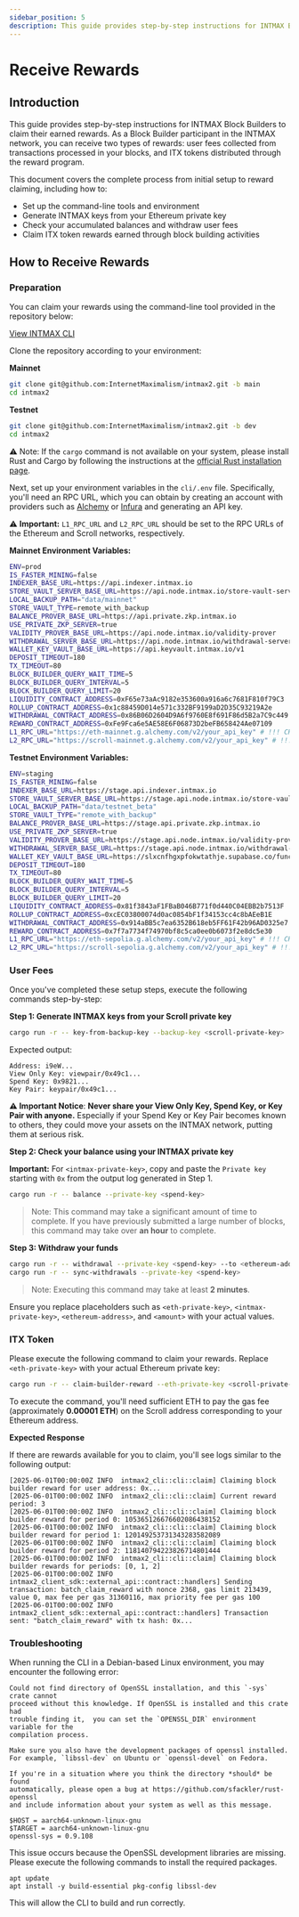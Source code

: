 ```yaml
---
sidebar_position: 5
description: This guide provides step-by-step instructions for INTMAX Block Builders to claim their earned rewards. As a Block Builder participant in the INTMAX network, you can receive two types of rewards user fees collected from transactions processed in your blocks, and ITX tokens distributed through the reward program.
---
```


# Receive Rewards

## Introduction

This guide provides step-by-step instructions for INTMAX Block Builders to claim their earned rewards. As a Block Builder participant in the INTMAX network, you can receive two types of rewards: user fees collected from transactions processed in your blocks, and ITX tokens distributed through the reward program.

This document covers the complete process from initial setup to reward claiming, including how to:

- Set up the command-line tools and environment
- Generate INTMAX keys from your Ethereum private key
- Check your accumulated balances and withdraw user fees
- Claim ITX token rewards earned through block building activities

## How to Receive Rewards

### Preparation

You can claim your rewards using the command-line tool provided in the repository below:

[View INTMAX CLI](../intmax-cli.md)

Clone the repository according to your environment:

**Mainnet**

```bash
git clone git@github.com:InternetMaximalism/intmax2.git -b main
cd intmax2
```

**Testnet**

```bash
git clone git@github.com:InternetMaximalism/intmax2.git -b dev
cd intmax2
```

⚠️ Note: If the `cargo` command is not available on your system, please install Rust and Cargo by following the instructions at the [official Rust installation page](https://rust-lang.org/tools/install/).

Next, set up your environment variables in the `cli/.env` file. Specifically, you'll need an RPC URL, which you can obtain by creating an account with providers such as [Alchemy](https://www.alchemy.com/) or [Infura](https://www.infura.io/) and generating an API key.

⚠️ **Important:** `L1_RPC_URL` and `L2_RPC_URL` should be set to the RPC URLs of the Ethereum and Scroll networks, respectively.

**Mainnet Environment Variables:**

```bash
ENV=prod
IS_FASTER_MINING=false
INDEXER_BASE_URL=https://api.indexer.intmax.io
STORE_VAULT_SERVER_BASE_URL=https://api.node.intmax.io/store-vault-server
LOCAL_BACKUP_PATH="data/mainnet"
STORE_VAULT_TYPE=remote_with_backup
BALANCE_PROVER_BASE_URL=https://api.private.zkp.intmax.io
USE_PRIVATE_ZKP_SERVER=true
VALIDITY_PROVER_BASE_URL=https://api.node.intmax.io/validity-prover
WITHDRAWAL_SERVER_BASE_URL=https://api.node.intmax.io/withdrawal-server
WALLET_KEY_VAULT_BASE_URL=https://api.keyvault.intmax.io/v1
DEPOSIT_TIMEOUT=180
TX_TIMEOUT=80
BLOCK_BUILDER_QUERY_WAIT_TIME=5
BLOCK_BUILDER_QUERY_INTERVAL=5
BLOCK_BUILDER_QUERY_LIMIT=20
LIQUIDITY_CONTRACT_ADDRESS=0xF65e73aAc9182e353600a916a6c7681F810f79C3
ROLLUP_CONTRACT_ADDRESS=0x1c88459D014e571c332BF9199aD2D35C93219A2e
WITHDRAWAL_CONTRACT_ADDRESS=0x86B06D2604D9A6f9760E8f691F86d5B2a7C9c449
REWARD_CONTRACT_ADDRESS=0xFe9Fca6e5AE58E6F06873D2beFB658424Ae07109
L1_RPC_URL="https://eth-mainnet.g.alchemy.com/v2/your_api_key" # !!! CHANGE YOUR API KEY !!!
L2_RPC_URL="https://scroll-mainnet.g.alchemy.com/v2/your_api_key" # !!! CHANGE YOUR API KEY !!!
```

**Testnet Environment Variables:**

```bash
ENV=staging
IS_FASTER_MINING=false
INDEXER_BASE_URL=https://stage.api.indexer.intmax.io
STORE_VAULT_SERVER_BASE_URL=https://stage.api.node.intmax.io/store-vault-server
LOCAL_BACKUP_PATH="data/testnet_beta"
STORE_VAULT_TYPE="remote_with_backup"
BALANCE_PROVER_BASE_URL=https://stage.api.private.zkp.intmax.io
USE_PRIVATE_ZKP_SERVER=true
VALIDITY_PROVER_BASE_URL=https://stage.api.node.intmax.io/validity-prover
WITHDRAWAL_SERVER_BASE_URL=https://stage.api.node.intmax.io/withdrawal-server
WALLET_KEY_VAULT_BASE_URL=https://slxcnfhgxpfokwtathje.supabase.co/functions/v1/keyvault
DEPOSIT_TIMEOUT=180
TX_TIMEOUT=80
BLOCK_BUILDER_QUERY_WAIT_TIME=5
BLOCK_BUILDER_QUERY_INTERVAL=5
BLOCK_BUILDER_QUERY_LIMIT=20
LIQUIDITY_CONTRACT_ADDRESS=0x81f3843aF1FBaB046B771f0d440C04EBB2b7513F
ROLLUP_CONTRACT_ADDRESS=0xcEC03800074d0ac0854bF1f34153cc4c8bAEeB1E
WITHDRAWAL_CONTRACT_ADDRESS=0x914aBB5c7ea6352B618eb5FF61F42b96AD0325e7
REWARD_CONTRACT_ADDRESS=0x7f7a7734f74970bf8c5ca0ee0b6073f2e8dc5e30
L1_RPC_URL="https://eth-sepolia.g.alchemy.com/v2/your_api_key" # !!! CHANGE YOUR API KEY !!!
L2_RPC_URL="https://scroll-sepolia.g.alchemy.com/v2/your_api_key" # !!! CHANGE YOUR API KEY !!!
```

### User Fees

Once you've completed these setup steps, execute the following commands step-by-step:

**Step 1: Generate INTMAX keys from your Scroll private key**

```bash
cargo run -r -- key-from-backup-key --backup-key <scroll-private-key>
```

Expected output:

```
Address: i9eW...
View Only Key: viewpair/0x49c1...
Spend Key: 0x9821...
Key Pair: keypair/0x49c1...
```

**:warning: Important Notice**: **Never share your View Only Key, Spend Key, or Key Pair with anyone.**
Especially if your Spend Key or Key Pair becomes known to others, they could move your assets on the INTMAX network, putting them at serious risk.

**Step 2: Check your balance using your INTMAX private key**

**Important:** For `<intmax-private-key>`, copy and paste the `Private key` starting with `0x` from the output log generated in Step 1.

```bash
cargo run -r -- balance --private-key <spend-key>
```

> Note: This command may take a significant amount of time to complete. If you have previously submitted a large number of blocks, this command may take over **an hour** to complete.

**Step 3: Withdraw your funds**

```bash
cargo run -r -- withdrawal --private-key <spend-key> --to <ethereum-address> --amount <amount> --token-index 0
cargo run -r -- sync-withdrawals --private-key <spend-key>
```

> Note: Executing this command may take at least **2 minutes**.

Ensure you replace placeholders such as `<eth-private-key>`, `<intmax-private-key>`, `<ethereum-address>`, and `<amount>` with your actual values.

### ITX Token

Please execute the following command to claim your rewards. Replace `<eth-private-key>` with your actual Ethereum private key:

```bash
cargo run -r -- claim-builder-reward --eth-private-key <scroll-private-key>
```

To execute the command, you'll need sufficient ETH to pay the gas fee (approximately **0.00001 ETH**) on the Scroll address corresponding to your Ethereum address.

**Expected Response**

If there are rewards available for you to claim, you'll see logs similar to the following output:

```
[2025-06-01T00:00:00Z INFO  intmax2_cli::cli::claim] Claiming block builder reward for user address: 0x...
[2025-06-01T00:00:00Z INFO  intmax2_cli::cli::claim] Current reward period: 3
[2025-06-01T00:00:00Z INFO  intmax2_cli::cli::claim] Claiming block builder reward for period 0: 105365126676602086438152
[2025-06-01T00:00:00Z INFO  intmax2_cli::cli::claim] Claiming block builder reward for period 1: 120149253731343283582089
[2025-06-01T00:00:00Z INFO  intmax2_cli::cli::claim] Claiming block builder reward for period 2: 118140794223826714801444
[2025-06-01T00:00:00Z INFO  intmax2_cli::cli::claim] Claiming block builder rewards for periods: [0, 1, 2]
[2025-06-01T00:00:00Z INFO  intmax2_client_sdk::external_api::contract::handlers] Sending transaction: batch_claim_reward with nonce 2368, gas limit 213439, value 0, max fee per gas 31360116, max priority fee per gas 100
[2025-06-01T00:00:00Z INFO  intmax2_client_sdk::external_api::contract::handlers] Transaction sent: "batch_claim_reward" with tx hash: 0x...
```

### Troubleshooting

When running the CLI in a Debian-based Linux environment, you may encounter the following error:

```
Could not find directory of OpenSSL installation, and this `-sys` crate cannot
proceed without this knowledge. If OpenSSL is installed and this crate had
trouble finding it,  you can set the `OPENSSL_DIR` environment variable for the
compilation process.

Make sure you also have the development packages of openssl installed.
For example, `libssl-dev` on Ubuntu or `openssl-devel` on Fedora.

If you're in a situation where you think the directory *should* be found
automatically, please open a bug at https://github.com/sfackler/rust-openssl
and include information about your system as well as this message.

$HOST = aarch64-unknown-linux-gnu
$TARGET = aarch64-unknown-linux-gnu
openssl-sys = 0.9.108
```

This issue occurs because the OpenSSL development libraries are missing.
Please execute the following commands to install the required packages.

```
apt update
apt install -y build-essential pkg-config libssl-dev
```

This will allow the CLI to build and run correctly.
